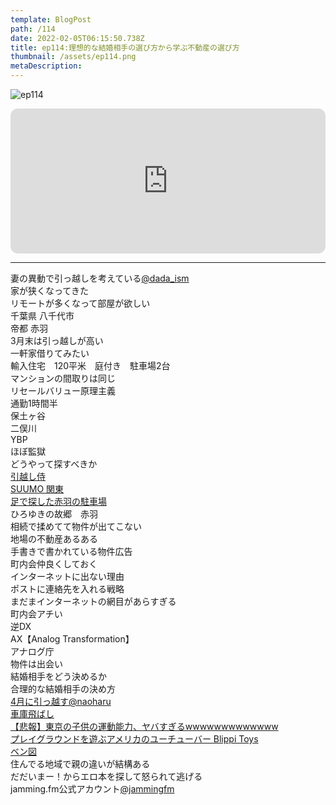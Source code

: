```yaml
---
template: BlogPost
path: /114
date: 2022-02-05T06:15:50.738Z
title: ep114:理想的な結婚相手の選び方から学ぶ不動産の選び方
thumbnail: /assets/ep114.png
metaDescription:
---
```

![ep114](/assets/ep114.png)

<iframe style="border-radius:12px" src="https://open.spotify.com/embed/episode/6bGSi5bVOJ7OW8Kvqci26N?utm_source=generator" width="100%" height="232" frameBorder="0" allowfullscreen="" allow="autoplay; clipboard-write; encrypted-media; fullscreen; picture-in-picture"></iframe>

***


妻の異動で引っ越しを考えている[@dada_ism](https://twitter.com/dada_ism)  
家が狭くなってきた  
リモートが多くなって部屋が欲しい  
千葉県 八千代市  
帝都 赤羽  
3月末は引っ越しが高い  
一軒家借りてみたい  
輸入住宅　120平米　庭付き　駐車場2台  
マンションの間取りは同じ  
リセールバリュー原理主義  
通勤1時間半  
保土ヶ谷  
二俣川  
YBP  
ほぼ監獄  
どうやって探すべきか  
[引越し侍](https://hikkoshizamurai.jp/)  
[SUUMO 関東](https://suumo.jp/chintai/kanto/)  
[足で探した赤羽の駐車場](https://jamming.fm/4)  
ひろゆきの故郷　赤羽  
相続で揉めてて物件が出てこない  
地場の不動産あるある  
手書きで書かれている物件広告  
町内会仲良くしておく  
インターネットに出ない理由  
ポストに連絡先を入れる戦略  
まだまインターネットの網目があらすぎる  
町内会アチい  
逆DX  
AX【Analog Transformation】  
アナログ庁  
物件は出会い  
結婚相手をどう決めるか  
合理的な結婚相手の決め方  
[4月に引っ越す@naoharu](https://twitter.com/naoharu)  
[車庫飛ばし](https://www.hikaku.com/sell-car/shakotobashi/)  
[【悲報】東京の子供の運動能力、ヤバすぎるwwwwwwwwwwwww](http://blog.livedoor.jp/news23vip/archives/5886716.html?utm_source=dlvr.it)  
[プレイグラウンドを遊ぶアメリカのユーチューバー Blippi Toys](https://www.youtube.com/channel/UC-Gm4EN7nNNR3k67J8ywF4g)  
[ベン図](http://www.mathlion.jp/article/ar093.html)  
住んでる地域で親の違いが結構ある  
だだいまー！からエロ本を探して怒られて逃げる  
jamming.fm公式アカウント[@jammingfm](https://twitter.com/jammingfm)  